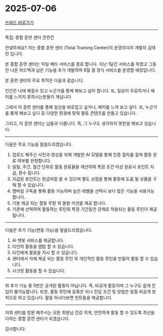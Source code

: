 # 2025-07-06

[쓰레드 바로가기](https://www.threads.com/@99.06.06.kimtaemin/post/DLxQedEPXha?xmt=AQF0vMxG5jDSfD54lhghWeFmG9CcKZihc4ObEjA1vxQ-OA)

----

특집: 종합 훈련 센터 관련건

안녕하세요?
저는 종합 훈련 센터 (Total Training Center)의 운영자이자 개발자 김태민 입니다.

본 종합 훈련 센터는 익일 베타 서비스를 종료 합니다.
지난 1달간 서비스를 하였고 그동안 나온 피드백과 남은 기능을 추가 개발하여 8월 중 정식 서비스를 운영할 예정입니다.

본 훈련 센터의 주요 목적은 다음과 같습니다.

인간은 나태 해질수 있고 누군가를 통제 해보고 싶어 합니다.
또, 일상이 무료하거나 재미를 느끼지 못하시는분들이 계십니다

그래서 이 훈련 센터를 통해 일상을 바로잡고 싶거나, 재미를 느꺄 보고 싶다.
또, 누군가를 통제 해보고 싶다 등 다양한 환경에 맟춰 활동 콘텐츠를 만들고 있습니다.

그리고, 이 훈련 샌터는 남들과 다릅니다.
즉, 그 누구도 생각하지 못한걸 해보고 있습니다.

----

다음은 주요 기능을 말씀드리겠습니다.

1. 업로드 해주신 사진과 영상을 자체 개발한 AI 모델을 통해 인증 절차를 걸쳐 활동 완료 여부를 판정합니다.
2. 일일, 주간, 월간 단위로 활동 완료율을 계산하여 특정 조건 이상 완료시 포인트 지급, 환수 됩니다.
3. 지급된 포인트는 현금처럼 쓸 수 있으며 별도 상점을 통해 활동에 도움 될 상품을 구매 할 수 있습니다.
4. 맴버쉽 구독을 통해 활동 가능하며 높은 레벨을 선택시 보다 많은 기능을 사용가능합니다.
5. 기본 제공 되는 할동 루튄 외 돌발 미션을 제공 합니다.
6. 기존에 선택하여 활동하는 루틴외 특정 기간동안 강제로 적용되는 활동 루틴이 제공 됩니다.

----

다음은 추가 기능(변동 가능)을 말씀드리겠습니다.

1. AI 챗봇 서비스를 제공합니다.
2. 타인의 활동을 엽탐 할 수 있습니다.
3. 타인에게 활동을 지시 할 수 있습니다.
4. 센터에서 자체 재공 되는 활동 루틴 외 개인적인 활동 루틴을 만들어 활동 할 수 있습니다.
5. 시크릿 활동을 할 수 있습니다.  

----

위 추가 기능 중 5번은 공개된 활동이 아닙니다.
즉, 비공개 활동이며 그 누구도 쉽게 진입이 불가능합니다.
또한, 활동 루틴에 등록은 되나 진입 조건 및 방법은 일절 비공개 원칙으로 하고 있습니다.
활동 하시다보면 힌트들을 제공합니다.  

----

저희 센터를 방문 해주시는 모튼 회원님
건강 히게, 안전하게 활동 할 수 있도록 최선을 다하는 종합 훈련 센터가 되겠습니다.

감사합니다.